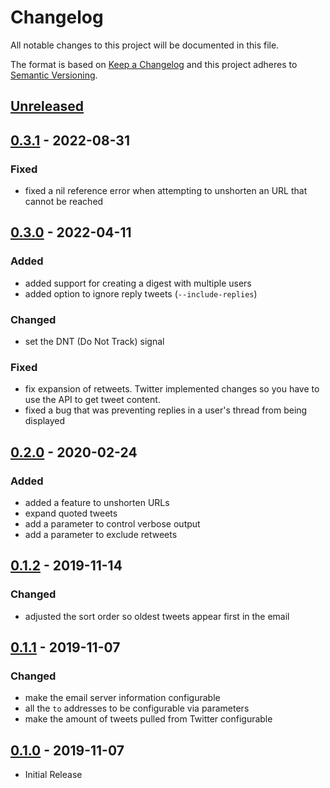 # Changelog
All notable changes to this project will be documented in this file.

The format is based on [Keep a Changelog](http://keepachangelog.com/en/1.0.0/)
and this project adheres to [Semantic Versioning](http://semver.org/spec/v2.0.0.html).

## [Unreleased]

## [0.3.1] - 2022-08-31
### Fixed
- fixed a nil reference error when attempting to unshorten an URL that cannot be reached

## [0.3.0] - 2022-04-11
### Added
- added support for creating a digest with multiple users
- added option to ignore reply tweets (`--include-replies`)
### Changed
- set the DNT (Do Not Track) signal
### Fixed
- fix expansion of retweets. Twitter implemented changes so you have to use the API to get tweet content.
- fixed a bug that was preventing replies in a user's thread from being displayed

## [0.2.0] - 2020-02-24
### Added
- added a feature to unshorten URLs
- expand quoted tweets
- add a parameter to control verbose output
- add a parameter to exclude retweets

## [0.1.2] - 2019-11-14
### Changed
- adjusted the sort order so oldest tweets appear first in the email

## [0.1.1] - 2019-11-07
### Changed
- make the email server information configurable
- all the `to` addresses to be configurable via parameters
- make the amount of tweets pulled from Twitter configurable

## [0.1.0] - 2019-11-07
- Initial Release

[unreleased]: https://github.com/jakewarren/tweetdigest/compare/v0.3.1...HEAD
[0.3.1]: https://github.com/jakewarren/tweetdigest/compare/v0.3.0...v0.3.1
[0.3.0]: https://github.com/jakewarren/tweetdigest/compare/v0.2.0...v0.3.0
[0.2.0]: https://github.com/jakewarren/tweetdigest/compare/v0.1.2...v0.2.0
[0.1.2]: https://github.com/jakewarren/tweetdigest/compare/v0.1.1...v0.1.2
[0.1.1]: https://github.com/jakewarren/tweetdigest/compare/v0.1.0...v0.1.1
[0.1.0]: https://github.com/jakewarren/tweetdigest/releases/tag/v0.1.0
